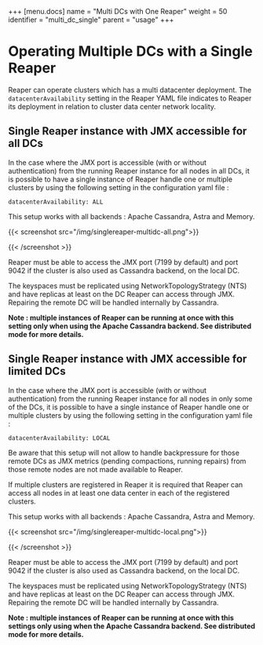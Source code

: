 +++
[menu.docs]
name = "Multi DCs with One Reaper"
weight = 50
identifier = "multi_dc_single"
parent = "usage"
+++


# Operating Multiple DCs with a Single Reaper

Reaper can operate clusters which has a multi datacenter deployment. The `datacenterAvailability` setting in the Reaper YAML file indicates to Reaper its deployment in relation to cluster data center network locality.

## Single Reaper instance with JMX accessible for all DCs

In the case where the JMX port is accessible (with or without authentication) from the running Reaper instance for all nodes in all DCs, it is possible to have a single instance of Reaper handle one or multiple clusters by using the following setting in the configuration yaml file :  

```
datacenterAvailability: ALL
```

This setup works with all backends : Apache Cassandra, Astra and Memory.


{{< screenshot src="/img/singlereaper-multidc-all.png">}}

{{< /screenshot >}}

Reaper must be able to access the JMX port (7199 by default) and port 9042 if the cluster is also used as Cassandra backend, on the local DC.

The keyspaces must be replicated using NetworkTopologyStrategy (NTS) and have replicas at least on the DC Reaper can access through JMX. Repairing the remote DC will be handled internally by Cassandra.

**Note : multiple instances of Reaper can be running at once with this setting only when using the Apache Cassandra backend. See distributed mode for more details.** 

## Single Reaper instance with JMX accessible for limited DCs

In the case where the JMX port is accessible (with or without authentication) from the running Reaper instance for all nodes in only some of the DCs, it is possible to have a single instance of Reaper handle one or multiple clusters by using the following setting in the configuration yaml file :  

```
datacenterAvailability: LOCAL
```

Be aware that this setup will not allow to handle backpressure for those remote DCs as JMX metrics (pending compactions, running repairs) from those remote nodes are not made available to Reaper.

If multiple clusters are registered in Reaper it is required that Reaper can access all nodes in at least one data center in each of the registered clusters.

This setup works with all backends : Apache Cassandra, Astra and Memory.


{{< screenshot src="/img/singlereaper-multidc-local.png">}}

{{< /screenshot >}}

Reaper must be able to access the JMX port (7199 by default) and port 9042 if the cluster is also used as Cassandra backend, on the local DC.

The keyspaces must be replicated using NetworkTopologyStrategy (NTS) and have replicas at least on the DC Reaper can access through JMX. Repairing the remote DC will be handled internally by Cassandra.

**Note : multiple instances of Reaper can be running at once with this settings only using when the Apache Cassandra backend. See distributed mode for more details.** 
  




